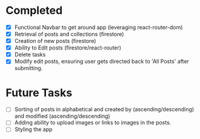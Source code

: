 # Completed
- [x] Functional Navbar to get around app (leveraging react-router-dom)
- [x] Retrieval of posts and collections (firestore)
- [x] Creation of new posts (firestore)
- [x] Ability to Edit posts (firestore/react-router)
- [x] Delete tasks
- [x] Modify edit posts, ensuring user gets directed back to 'All Posts' after submitting.

# Future Tasks
- [ ] Sorting of posts in alphabetical and created by (ascending/descending) and modified (ascending/descending)
- [ ] Adding ability to upload images or links to images in the posts.
- [ ] Styling the app
